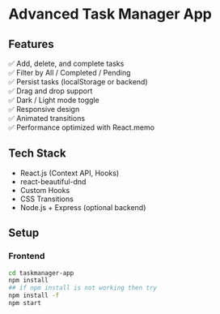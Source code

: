 # Advanced Task Manager App

## Features
✅ Add, delete, and complete tasks  
✅ Filter by All / Completed / Pending  
✅ Persist tasks (localStorage or backend)  
✅ Drag and drop support  
✅ Dark / Light mode toggle  
✅ Responsive design  
✅ Animated transitions  
✅ Performance optimized with React.memo

## Tech Stack
- React.js (Context API, Hooks)
- react-beautiful-dnd
- Custom Hooks
- CSS Transitions
- Node.js + Express (optional backend)

## Setup

### Frontend
```bash
cd taskmanager-app
npm install 
## if npm install is not working then try
npm install -f
npm start
